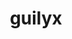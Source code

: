 ---
title: guilyx
github: https://github.com/guilyx
mode: dark
transition: 1s
score: 72.1
archetype:
- Little Bit of Everything
---
